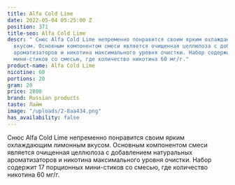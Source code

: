 ```yaml
---
title: Alfa Cold Lime
date: 2022-05-04 05:25:00 Z
position: 371
title-seo: Alfa Cold Lime
descr: " Снюс Alfa Cold Lime непременно понравится своим ярким охлаждающим лимонным
  вкусом. Основным компонентом смеси является очищенная целлюлоза с добавлением натуральных
  ароматизаторов и никотина максимального уровня очистки. Набор содержит 17 порционных
  мини-стиков со смесью, где количество никотина 60 мг/г."
product-name: Alfa Cold Lime
nicotine: 60
portions: 20
gram: 20
price: 2800
brand: Russian products
taste: Лайм
image: "/uploads/2-8aa434.png"
has_availability: false
---
```


 Снюс Alfa Cold Lime непременно понравится своим ярким охлаждающим лимонным вкусом. Основным компонентом смеси является очищенная целлюлоза с добавлением натуральных ароматизаторов и никотина максимального уровня очистки. Набор содержит 17 порционных мини-стиков со смесью, где количество никотина 60 мг/г.